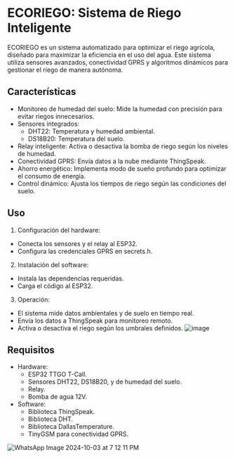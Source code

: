 # ECORIEGO: Sistema de Riego Inteligente
ECORIEGO es un sistema automatizado para optimizar el riego agrícola, diseñado para maximizar la eficiencia en el uso del agua. Este sistema utiliza sensores avanzados, conectividad GPRS y algoritmos dinámicos para gestionar el riego de manera autónoma.

## Características
* Monitoreo de humedad del suelo: Mide la humedad con precisión para evitar riegos innecesarios.
* Sensores integrados:
  - DHT22: Temperatura y humedad ambiental.
  - DS18B20: Temperatura del suelo.
* Relay inteligente: Activa o desactiva la bomba de riego según los niveles de humedad.
* Conectividad GPRS: Envía datos a la nube mediante ThingSpeak.
* Ahorro energético: Implementa modo de sueño profundo para optimizar el consumo de energía.
* Control dinámico: Ajusta los tiempos de riego según las condiciones del suelo.
## Uso
1. Configuración del hardware:
* Conecta los sensores y el relay al ESP32.
* Configura las credenciales GPRS en secrets.h.
2. Instalación del software:
* Instala las dependencias requeridas.
* Carga el código al ESP32.
3. Operación:
* El sistema mide datos ambientales y de suelo en tiempo real.
* Envía los datos a ThingSpeak para monitoreo remoto.
* Activa o desactiva el riego según los umbrales definidos.
![image](https://github.com/user-attachments/assets/151d951d-3860-4cd7-86bd-c6dbfac1c189)
## Requisitos
* Hardware:
  - ESP32 TTGO T-Call.
  - Sensores DHT22, DS18B20, y de humedad del suelo.
  - Relay.
  - Bomba de agua 12V.
* Software:
  - Biblioteca ThingSpeak.
  - Biblioteca DHT.
  - Biblioteca DallasTemperature.
  - TinyGSM para conectividad GPRS.

![WhatsApp Image 2024-10-03 at 7 12 11 PM](https://github.com/user-attachments/assets/cd29c239-ddc3-45c2-91ba-5a2561e5c6ac)
